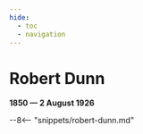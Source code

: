 ```yaml
---
hide:
  - toc
  - navigation 
---
```


# Robert Dunn 

**1850 — 2 August 1926**

--8<-- "snippets/robert-dunn.md"
